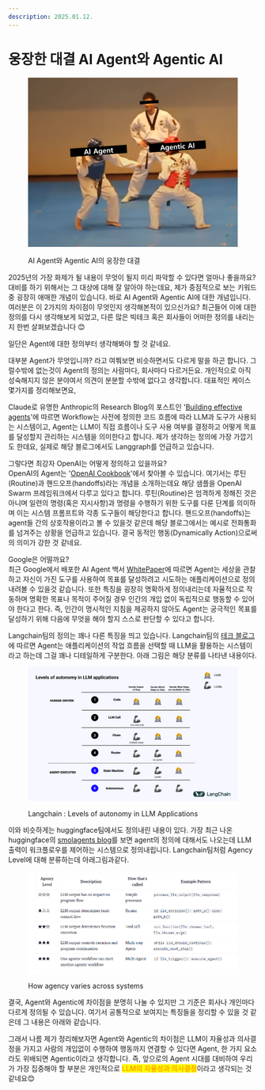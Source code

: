 ```yaml
---
description: 2025.01.12.
---
```


# 웅장한 대결 AI Agent와 Agentic AI

<figure><img src="../.gitbook/assets/agent_vs_agentic.png" alt=""><figcaption><p>AI Agent와 Agentic AI의 웅장한 대결</p></figcaption></figure>

2025년의 가장 화제가 될 내용이 무엇이 될지 미리 파악할 수 있다면 얼마나 좋을까요? 대비를 하기 위해서는 그 대상에 대해 잘 알아야 하는데요, 제가 중점적으로 보는 키워드 중 굉장히 애매한 개념이 있습니다. 바로 AI Agent와 Agentic AI에 대한 개념입니다. 여러분은 이 2가지의 차이점이 무엇인지 생각해본적이 있으신가요? 최근들어 이에 대한 정의를 다시 생각해보게 되었고, 다른 많은 빅테크 혹은 회사들이 어떠한 정의를 내리는지 한번 살펴보겠습니다 😊



일단은 Agent에 대한 정의부터 생각해봐야 할 것 같네요.

대부분 Agent가 무엇입니까? 라고 여쭤보면 비슷하면서도 다르게 말을 하곤 합니다. 그럴수밖에 없는것이 Agent의 정의는 사람마다, 회사마다 다르거든요. 개인적으로 아직 성숙해지지 않은 분야여서 의견이 분분할 수밖에 없다고 생각합니다. 대표적인 케이스 몇가지를 정리해보면요,&#x20;

Claude로 유명한 Anthropic의 Research Blog의 포스트인 '[Building effective agents](https://www.anthropic.com/research/building-effective-agents)'에 따르면 Workflow는 사전에 정의한 코드 흐름에 따라 LLM과 도구가 사용되는 시스템이고, Agent는 LLM이 직접 흐름이나 도구 사용 여부를 결정하고 어떻게 목표를 달성할지 관리하는 시스템을 의미한다고 합니다. 제가 생각하는 정의에 가장 가깝기도 한데요, 실제로 해당 블로그에서도 Langgraph를 언급하고 있습니다.

그렇다면 최강자 OpenAI는 어떻게 정의하고 있을까요?\
OpenAI의 Agent는 '[OpenAI Cookbook](https://cookbook.openai.com/examples/orchestrating_agents)'에서 찾아볼 수 있습니다. 여기서는 루틴(Routine)과 핸드오프(handoffs)라는 개념을 소개하는데요 해당 샘플을 OpenAI Swarm 프레임워크에서 다루고 있다고 합니다. 루틴(Routine)은 엄격하게 정해진 것은 아니며 일련의 명령(혹은 지시사항)과 명령을 수행하기 위한 도구를 다룬 단계를 의미하며 이는 시스템 프롬프트와 각종 도구들이 해당한다고 합니다. 핸드오프(handoffs)는 agent들 간의 상호작용이라고 볼 수 있을것 같은데 해당 블로그에서는 예시로 전화통화를 넘겨주는 상황을 언급하고 있습니다. 결국 동적인 행동(Dynamically Action)으로써의 의미가 강한 것 같네요.

Google은 어떨까요?\
최근 Google에서 배포한 AI Agent 백서 [WhitePaper](https://www.kaggle.com/whitepaper-agents)에 따르면 Agent는 세상을 관찰하고 자신이 가진 도구를 사용하여 목표를 달성하려고 시도하는 애플리케이션으로 정의내려볼 수 있을것 같습니다. 또한 특징을 굉장히 명확하게 정의내리는데 자율적으로 작동하며 명확한 목표나 목적이 주어질 경우 인간의 개입 없이 독립적으로 행동할 수 있어야 한다고 한다. 즉, 인간이 명시적인 지침을 제공하지 않아도 Agent는 궁극적인 목표를 달성하기 위해 다음에 무엇을 해야 할지 스스로 판단할 수 있다고 합니다.&#x20;

Langchain팀의 정의는 꽤나 다른 특징을 띄고 있습니다. Langchain팀의 [테크 블로그](https://blog.langchain.dev/what-is-an-agent/)에 따르면 Agent는 애플리케이션의 작업 흐름을 선택할 때 LLM을 활용하는 시스템이라고 하는데 그걸 꽤나 디테일하게 구분한다. 아래 그림은 해당 분류를 나타낸 내용이다.

<figure><img src="../.gitbook/assets/image (111).png" alt="" width="563"><figcaption><p>Langchain : Levels of autonomy in LLM Applications</p></figcaption></figure>

이와 비슷하게는 huggingface팀에서도 정의내린 내용이 있다. 가장 최근 나온 huggingface의 [smolagents blog](https://huggingface.co/blog/smolagents)를 보면 agent의 정의에 대해서도 나오는데 LLM 출력이 워크플로우를 제어하는 시스템으로 정의내립니다. Langchain팀처럼 Agency Level에 대해 분류하는데  아래그림과같다.&#x20;

<figure><img src="../.gitbook/assets/image (113).png" alt=""><figcaption><p>How agency varies across systems</p></figcaption></figure>



결국, Agent와 Agentic에 차이점을 분명히 나눌 수 있지만 그 기준은 회사나 개인마다 다르게 정의될 수 있습니다. 여기서 공통적으로 보여지는 특징들을 정리할 수 있을 것 같은데 그 내용은 아래와 같습니다.&#x20;

그래서 나름 제가 정리해보자면 Agent와 Agentic의 차이점은 LLM이 자율성과 의사결정을  가지고 사람의 개입없이 수행하여 행동까지 연결할 수 있다면 Agent, 한 가지 요소라도 위배되면 Agentic이라고 생각합니다. 즉, 앞으로의 Agent 시대를 대비하여 우리가 가장 집중해야 할 부분은 개인적으로 <mark style="color:orange;">**LLM의 자율성과 의사결정**</mark>이라고 생각되는 것 같네요😊&#x20;

